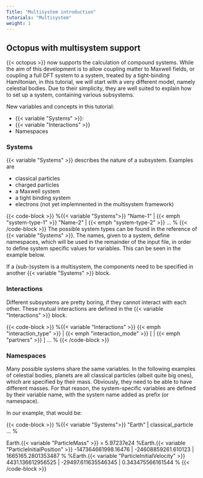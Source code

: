```yaml
---
Title: "Multisystem introduction"
tutorials: "Multisystem"
weight: 1
---
```


## Octopus with multisystem support

{{< octopus >}} now supports the calculation of compound systems. While the aim of this development is to allow coupling matter to Maxwell fields, or coupling a full DFT system to a system, treated by a tight-binding Hamiltonian, in this tutorial, we will start with a very different model, namely celestial bodies. Due to their simplicity, they are well suited to explain how to set up a system, containing various subsystems.



New variables and concepts in this tutorial: 

* {{< variable "Systems" >}}:
* {{< variable "Interactions" >}}
* Namespaces

### Systems

{{< variable "Systems" >}} describes the nature of a subsystem. Examples are

* classical particles
* charged particles
* a Maxwell system
* a tight binding system
* electrons (not yet implemnented in the multisystem framework)

{{< code-block >}}
%{{< variable "Systems">}}
"Name-1" | {{< emph "system-type-1" >}}
"Name-2" | {{< emph "system-type-2" >}}
...
%
{{< /code-block >}}
The possible system types can be found in the reference of {{< variable "Systems" >}}.
The names, given to a system, define namespaces, which will be used in the remainder of the input file, in order to define system specific values for variables.
This can be seen in the example below.

If a (sub-)system is a multisystem, the components need to be specified in another {{< variable "Systems" >}} block.


### Interactions

Different subsystems are pretty boring, if they cannot interact with each other. These mutual interactions are defined in the {{< variable "Interactions" >}} block.

{{< code-block >}}
%{{< variable "Interactions" >}}
{{< emph "interaction_type" >}} | {{< emph "interaction_mode" >}} [ | {{< emph "partners" >}} ]
...
%
{{< /code-block >}}

### Namespaces

Many possible systems share the same variables. In the following examples of celestial bodies, planets are all classical particles (albeit quite big ones), which are specified by their mass. Obviously, they need to be able to have different masses. For that reason, the system-specific variables are defined by their variable name, with the system name added as prefix (or namespace).

In our example, that would be:

{{< code-block >}}
%{{< variable "Systems">}}
"Earth" | classical_particle
...
%

Earth.{{< variable "ParticleMass" >}} = 5.97237e24
%Earth.{{< variable "ParticleInitialPosition" >}}
 -147364661998.16476 | -24608859261.610123 | 1665165.2801353487
%
%Earth.{{< variable "ParticleInitialVelocity" >}}
 4431.136612956525 | -29497.611635546345 | 0.343475566161544
%
{{< /code-block >}}
